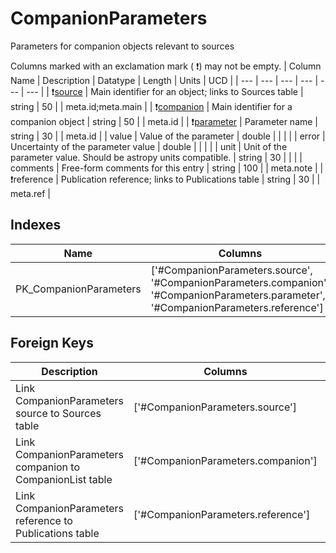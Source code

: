 # CompanionParameters
Parameters for companion objects relevant to sources


Columns marked with an exclamation mark ( :exclamation:) may not be empty.
| Column Name | Description | Datatype | Length | Units  | UCD |
| --- | --- | --- | --- | --- | --- |
| :exclamation:<ins>source</ins> | Main identifier for an object; links to Sources table | string | 50 |  | meta.id;meta.main  |
| :exclamation:<ins>companion</ins> | Main identifier for a companion object | string | 50 |  | meta.id  |
| :exclamation:<ins>parameter</ins> | Parameter name | string | 30 |  | meta.id  |
| value | Value of the parameter | double |  |  |   |
| error | Uncertainty of the parameter value | double |  |  |   |
| unit | Unit of the parameter value. Should be astropy units compatible. | string | 30 |  |   |
| comments | Free-form comments for this entry | string | 100 |  | meta.note  |
| :exclamation:reference | Publication reference; links to Publications table | string | 30 |  | meta.ref  |

## Indexes
| Name | Columns | Description |
| --- | --- | --- |
| PK_CompanionParameters | ['#CompanionParameters.source', '#CompanionParameters.companion', '#CompanionParameters.parameter', '#CompanionParameters.reference'] | Primary key for CompanionParameters table |

## Foreign Keys
| Description | Columns | Referenced Columns |
| --- | --- | --- |
| Link CompanionParameters source to Sources table | ['#CompanionParameters.source'] | ['#Sources.source'] |
| Link CompanionParameters companion to CompanionList table | ['#CompanionParameters.companion'] | ['#CompanionList.companion'] |
| Link CompanionParameters reference to Publications table | ['#CompanionParameters.reference'] | ['#Publications.reference'] |
